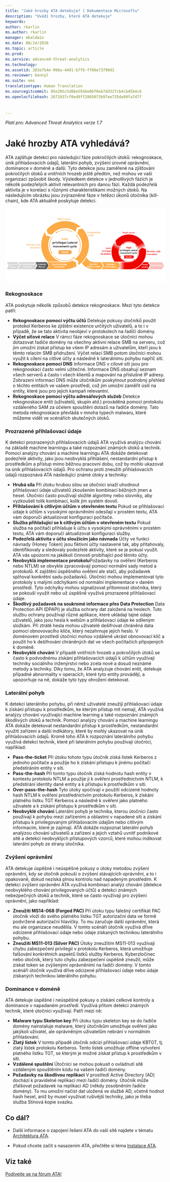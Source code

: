 ```yaml
---
title: "Jaké hrozby ATA detekuje? | Dokumentace Microsoftu"
description: "Uvádí hrozby, které ATA detekuje"
keywords: 
author: rkarlin
ms.author: rkarlin
manager: mbaldwin
ms.date: 08/24/2016
ms.topic: article
ms.prod: 
ms.service: advanced-threat-analytics
ms.technology: 
ms.assetid: 283e7b4e-996a-4491-b7f6-ff06e73790d2
ms.reviewer: bennyl
ms.suite: ems
translationtype: Human Translation
ms.sourcegitcommit: 85e285c5d88e5916e0bf0eb7dd327cb4cb45b4cb
ms.openlocfilehash: 2671937cf0ed9ff2865073b97ee735da99fa7d7f


---
```


*Platí pro: Advanced Threat Analytics verze 1.7*

# <a name="what-threats-does-ata-look-for"></a>Jaké hrozby ATA vyhledává?

ATA zajišťuje detekci pro následující fáze pokročilých útoků: rekognoskace, únik přihlašovacích údajů, laterální pohyb, zvýšení úrovně oprávnění, dominance v doméně a další. Tyto detekce jsou zaměřené na zjišťování pokročilých útoků a vnitřních hrozeb ještě předtím, než mohou ve vaší organizaci způsobit škody.
Výsledkem detekce v jednotlivých fázích je několik podezřelých aktivit relevantních pro danou fázi. Každá podezřelá aktivita je v korelaci s různými charakteristikami možných útoků.
Na následujícím obrázku jsou zvýrazněné fáze v řetězci úkonů útočníka (kill-chain), kde ATA aktuálně poskytuje detekci.

![Zaměření řešení ATA na postranní aktivity v řetězci úkonů útočníka](media/attack-kill-chain-small.jpg)


### <a name="reconnaissance"></a>Rekognoskace
ATA poskytuje několik způsobů detekce rekognoskace. Mezi tyto detekce patří:
-   **Rekognoskace pomocí výčtu účtů** Detekuje pokusy útočníků použít protokol Kerberos ke zjištění existence určitých uživatelů, a to i v případě, že se tato aktivita neobjeví v protokolech na řadiči domény.
-   **Výčet síťové relace** V rámci fáze rekognoskace se útočníci mohou dotazovat řadiče domény na všechny aktivní relace SMB na serveru, což jim umožní získat přístup ke všem IP adresám a uživatelům, kteří jsou k těmto relacím SMB přidružení. Výčet relací SMB potom útočníci mohou využít k cílení na citlivé účty a následně k laterálnímu pohybu napříč sítí.
-   **Rekognoskace pomocí DNS** Informace DNS v cílové síti jsou pro rekognoskaci často velmi užitečné. Informace DNS obsahují seznam všech serverů a často i všech klientů a mapování na příslušné IP adresy. Zobrazení informací DNS může útočníkům poskytnout podrobný přehled o těchto entitách ve vašem prostředí, což jim umožní zaměřit úsilí na entity, které jsou pro jejich kampaň relevantní.
-   **Rekognoskace pomocí výčtu adresářových služeb** Detekce rekognoskace entit (uživatelů, skupin atd.) prováděná pomocí protokolu vzdáleného SAM za účelem spouštění dotazů na řadiče domény. Tato metoda rekognoskace převládá v mnoha typech malwaru, které můžeme vidět ve scénářích skutečných útoků. 


### <a name="compromised-credentials"></a>Prozrazené přihlašovací údaje
K detekci prozrazených přihlašovacích údajů ATA využívá analýzu chování na základě machine learningu a také rozpoznání známých útoků a technik.
Pomocí analýzy chování a machine learningu ATA dokáže detekovat podezřelé aktivity, jako jsou neobvyklá přihlášení, nestandardní přístup k prostředkům a přístup mimo běžnou pracovní dobu, což by mohlo ukazovat na únik přihlašovacích údajů. Pro ochranu proti zneužití přihlašovacích údajů rozpoznává ATA následující známé útoky a techniky:
-   **Hrubá síla** Při útoku hrubou silou se útočníci snaží uhodnout přihlašovací údaje uživatelů zkoušením kombinací běžných jmen a hesel. Útočníci často používají složité algoritmy nebo slovníky, aby vyzkoušeli tolik kombinací, kolik jim systém dovolí.
-   **Přihlašování k citlivým účtům v otevřeném textu** Pokud se přihlašovací údaje k účtům s vysokými oprávněními odesílají v prostém textu, ATA vám doporučí aktualizovat konfiguraci počítače.
-   **Služba přihlašující se k citlivým účtům v otevřeném textu** Pokud služba na počítači přihlašuje k účtu s vysokými oprávněními v prostém textu, ATA vám doporučí aktualizovat konfiguraci služby.
-   **Podezřelá aktivita v účtu sloužícím jako návnada** Účty ve funkci návnady (Honey Token) jsou fiktivní účty nastavené tak, aby přitahovaly, identifikovaly a sledovaly podezřelé aktivity, které se je pokusí využít. ATA vás upozorní na jakékoli činnosti probíhající pod těmito účty.
-   **Neobvyklá implementace protokolu**Požadavky na ověření (Kerberos nebo NTLM) se obvykle zpracovávají pomocí normální sady metod a protokolů. K zajištění úspěšného ověření ale stačí, aby požadavek splňoval konkrétní sadu požadavků. Útočníci mohou implementovat tyto protokoly s malými odchylkami od normální implementace v daném prostředí. Tyto odchylky mohou signalizovat přítomnost útočníka, který se pokouší využít nebo už úspěšně využívá prozrazené přihlašovací údaje.
-   **Škodlivý požadavek na soukromé informace přes Data Protection** Data Protection API (DPAPI) je služba ochrany dat založená na heslech. Tuto službu ochrany používají různé aplikace, které ukládají tajné údaje uživatelů, jako jsou hesla k webům a přihlašovací údaje ke sdíleným složkám. Při ztrátě hesla mohou uživatelé dešifrovat chráněná data pomocí obnovovacího klíče, který nezahrnuje jejich heslo. V doménovém prostředí útočníci mohou vzdáleně ukrást obnovovací klíč a použít ho k dešifrování chráněných dat ve všech počítačích připojených k doméně.
-   **Neobvyklé chování** V případě vnitřních hrozeb a pokročilých útoků se často k podvodnému získání přihlašovacích údajů k účtům využívají techniky sociálního inženýrství nebo zcela nové a dosud neznámé metody a techniky. Díky tomu, že ATA analyzuje chování entit, detekuje případné abnormality v operacích, které tyto entity provádějí, a upozorňuje na ně, dokáže tyto typy ohrožení detekovat.

### <a name="lateral-movement"></a>Laterální pohyb
K detekci laterálního pohybu, při němž uživatelé zneužijí přihlašovací údaje k získání přístupu k prostředkům, ke kterým přístup mít nemají, ATA využívá analýzy chování využívající machine learning a také rozpoznání známých škodlivých útoků a technik.
Pomocí analýzy chování a machine learningu ATA dokáže detekovat nestandardní přístup k prostředkům, nestandardní využití zařízení a další indikátory, které by mohly ukazovat na únik přihlašovacích údajů.
Kromě toho ATA k rozpoznání laterálního pohybu využívá detekci technik, které při laterálním pohybu používají útočníci, například:
-   **Pass-the-ticket** Při útoku tohoto typu útočník získá lístek Kerberos z jednoho počítače a použije ho k získání přístupu k jinému počítači předstíráním entity v síti.
-   **Pass-the-hash** Při tomto typu útočník získá hodnotu hash entity v kontextu protokolu NTLM a použije ji k ověření prostřednictvím NTLM, k předstírání identity dané entity a k přístupu k prostředkům v síti.
-   **Over-pass-the-hash** Tyto útoky spočívají v použití odcizené hodnoty hash NTLM k ověření prostřednictvím protokolu Kerberos, k získání platného lístku TGT Kerberos a následně k ověření jako platného uživatele a k získání přístupu k prostředkům v síti.
-   **Neobvyklé chování** Laterální pohyb je technika, kterou útočníci často používají k pohybu mezi zařízeními a oblastmi v napadené síti a získání přístupu k privilegovaným přihlašovacím údajům nebo citlivým informacím, které je zajímají. ATA dokáže rozpoznat laterální pohyb analýzou chování uživatelů a zařízení a jejich vztahů uvnitř podnikové sítě a detekcí neobvyklých přístupových vzorců, které mohou indikovat laterální pohyb ze strany útočníka.

### <a name="privilege-escalation"></a>Zvýšení oprávnění
ATA detekuje úspěšné i neúspěšné pokusy o útoky metodou zvýšení oprávnění, kdy se útočník pokouší o zvýšení stávajících oprávnění, a to i opakovaně, dokud nezíská plnou kontrolu nad napadeným prostředím.
K detekci zvýšení oprávnění ATA využívá kombinaci analýz chování (detekce neobvyklého chování privilegovaných účtů) a detekci známých nebezpečných útoků a technik, které se často využívají pro zvýšení oprávnění, jako například:
-   **Zneužití MS14-068 (Forged PAC)** Při útoku typu falešný certifikát PAC útočník vloží do svého platného lístku TGT autorizační data ve formě podvržené autorizační hlavičky. To mu zaručuje další oprávnění, která mu ale organizace neudělila. V tomto scénáři útočník využívá dříve odcizené přihlašovací údaje nebo údaje získaných technikou laterálního pohybu.
-   **Zneužití MS11-013 (Silver PAC)** Útoky zneužitím MS11-013 využívají chybu zabezpečení privilegií v protokolu Kerberos, která umožňuje falšování konkrétních aspektů lístků služby Kerberos. Kyberzločinec nebo útočník, který tuto chybu zabezpečení úspěšně zneužil, může získat token se zvýšenými oprávněními na řadiči domény. V tomto scénáři útočník využívá dříve odcizené přihlašovací údaje nebo údaje získaných technikou laterálního pohybu.

### <a name="domain-dominance"></a>Dominance v doméně
ATA detekuje úspěšné i neúspěšné pokusy o získání celkové kontroly a dominance v napadaném prostředí. Využívá přitom detekci známých technik, které útočníci využívají. Patří mezi ně:
-   **Malware typu Skeleton key** Při útoku typu skeleton key se do řadiče domény nainstaluje malware, který útočníkům umožňuje ověření jako jakýkoli uživatel, ale oprávněným uživatelům nebrání v normálním přihlašování.
-   **Zlatý lístek** V tomto případě útočník odcizí přihlašovací údaje KBTGT, tj. zlatý lístek protokolu Kerberos. Tento lístek umožňuje offline vytvoření platného lístku TGT, se kterým je možné získat přístup k prostředkům v síti.
-   **Vzdálené spuštění** Útočníci se mohou pokusit o ovládnutí sítě vzdáleným spouštěním kódu na vašem řadiči domény.
-   **Požadavky na škodlivou replikaci** V prostředí Active Directory (AD) dochází k pravidelné replikaci mezi řadiči domény. Útočník může zfalšovat požadavek na replikaci AD (někdy zosobněním řadiče domény). To mu umožní načíst dat uložená ve službě AD, včetně hodnot hash hesel, aniž by musel využívat rušivější techniky, jako je třeba služba Stínová kopie svazku.


## <a name="whats-next"></a>Co dál?

-   Další informace o zapojení řešení ATA do vaší sítě najdete v tématu [Architektura ATA](/advanced-threat-analytics/plan-design/ata-architecture).

-   Pokud chcete začít s nasazením ATA, přečtěte si téma [Instalace ATA](/advanced-threat-analytics/deploy-use/install-ata).

## <a name="see-also"></a>Viz také
[Podívejte se na fórum ATA!](https://social.technet.microsoft.com/Forums/security/home?forum=mata)



<!--HONumber=Jan17_HO1-->


